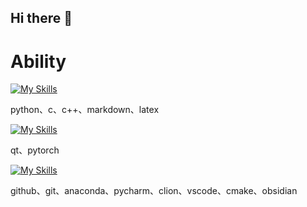 ## Hi there 👋

# Ability

[![My Skills](https://skillicons.dev/icons?i=py,c,cpp,markdown,latex&theme=dark)](https://skillicons.dev)

python、c、c++、markdown、latex

[![My Skills](https://skillicons.dev/icons?i=qt,pytorch&theme=dark)](https://skillicons.dev)

qt、pytorch

[![My Skills](https://skillicons.dev/icons?i=github,git,anaconda,pycharm,clion,vscode,cmake,obsidian&theme=dark)](https://skillicons.dev)

github、git、anaconda、pycharm、clion、vscode、cmake、obsidian


<!--
**SaltGardenia/SaltGardenia** is a ✨ _special_ ✨ repository because its `README.md` (this file) appears on your GitHub profile.

Here are some ideas to get you started:

- 🔭 I’m currently working on ...
- 🌱 I’m currently learning ...
- 👯 I’m looking to collaborate on ...
- 🤔 I’m looking for help with ...
- 💬 Ask me about ...
- 📫 How to reach me: ...
- 😄 Pronouns: ...
- ⚡ Fun fact: ...
-->
